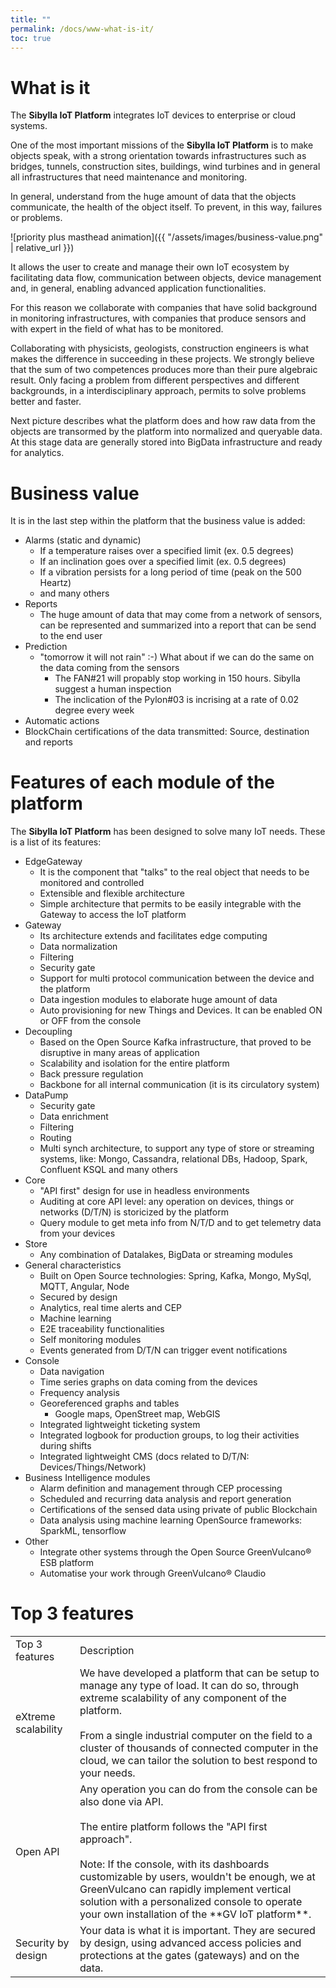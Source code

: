 ```yaml
---
title: ""
permalink: /docs/www-what-is-it/
toc: true
---
```


# What is it

The **Sibylla IoT Platform** integrates IoT devices to enterprise or cloud systems.

One of the most important missions of the **Sibylla IoT Platform** is to make objects speak, with a strong orientation towards infrastructures such as bridges, tunnels, construction sites, buildings, wind turbines and in general all infrastructures that need maintenance and monitoring.

In general, understand from the huge amount of data that the objects communicate, the health of the object itself. To prevent, in this way, failures or problems.

![priority plus masthead animation]({{ "/assets/images/business-value.png" | relative_url }})

It allows the user to create and manage their own IoT ecosystem by facilitating
data flow, communication between objects, device management and, in general,
enabling advanced application functionalities.

For this reason we collaborate with companies that have solid background in monitoring infrastructures, with companies that produce sensors and with expert in the field of what has to be monitored.

Collaborating with physicists, geologists, construction engineers is what makes the difference in succeeding in these projects. We strongly believe that the sum of two competences produces more than their pure algebraic result. Only facing a problem from different perspectives and different backgrounds, in a interdisciplinary approach, permits to solve problems better and faster. 

Next picture describes what the platform does and how raw data from the objects are transormed by the platform into normalized and queryable data.
At this stage data are generally stored into BigData infrastructure and ready for analytics.

# Business value

It is in the last step within the platform that the business value is added:

- Alarms (static and dynamic)
  - If a temperature raises over a specified limit (ex. 0.5 degrees)
  - If an inclination goes over a specified limit (ex. 0.5 degrees)
  - If a vibration persists for a long period of time (peak on the 500 Heartz)
  - and many others
- Reports
  - The huge amount of data that may come from a network of sensors, can be represented and summarized into a report
    that can be send to the end user
- Prediction
  - "tomorrow it will not rain" :-) What about if we can do the same on the data coming from the sensors
    - The FAN#21 will propably stop working in 150 hours. Sibylla suggest a human inspection
    - The inclication of the Pylon#03 is incrising at a rate of 0.02 degree every week
- Automatic actions
- BlockChain certifications of the data transmitted: Source, destination and reports

# Features of each module of the platform

The **Sibylla IoT Platform** has been designed to solve many IoT needs. These is a list of its features:

* EdgeGateway
    * It is the component that "talks" to the real object that needs to be monitored and controlled
    * Extensible and flexible architecture
    * Simple architecture that permits to be easily integrable with the Gateway to access the IoT platform
* Gateway
    * Its architecture extends and facilitates edge computing
    * Data normalization
    * Filtering
    * Security gate
    * Support for multi protocol communication between the device and the platform
    * Data ingestion modules to elaborate huge amount of data
    * Auto provisioning for new Things and Devices. It can be enabled ON or OFF from the console
* Decoupling
    * Based on the Open Source Kafka infrastructure, that proved to be disruptive in many areas of application
    * Scalability and isolation for the entire platform
    * Back pressure regulation
    * Backbone for all internal communication (it is its circulatory system)
* DataPump
    * Security gate
    * Data enrichment
    * Filtering
    * Routing
    * Multi synch architecture, to support any type of store or streaming systems, like: Mongo, Cassandra, relational
      DBs, Hadoop, Spark, Confluent KSQL and many others
* Core
    * "API first" design for use in headless environments
    * Auditing at core API level: any operation on devices, things or networks (D/T/N) is storicized by the platform
    * Query module to get meta info from N/T/D and to get telemetry data from your devices
* Store
    * Any combination of Datalakes, BigData or streaming modules
* General characteristics
    * Built on Open Source technologies: Spring, Kafka, Mongo, MySql, MQTT, Angular, Node
    * Secured by design
    * Analytics, real time alerts and CEP
    * Machine learning
    * E2E traceability functionalities
    * Self monitoring modules
    * Events generated from D/T/N can trigger event notifications
* Console
    * Data navigation
    * Time series graphs on data coming from the devices
    * Frequency analysis
    * Georeferenced graphs and tables
        * Google maps, OpenStreet map, WebGIS
    * Integrated lightweight ticketing system
    * Integrated logbook for production groups, to log their activities during shifts
    * Integrated lightweight CMS (docs related to D/T/N: Devices/Things/Network)
* Business Intelligence modules
    * Alarm definition and management through CEP processing
    * Scheduled and recurring data analysis and report generation
    * Certifications of the sensed data using private of public Blockchain
    * Data analysis using machine learning OpenSource frameworks: SparkML, tensorflow
* Other
    * Integrate other systems through the Open Source GreenVulcano® ESB platform
    * Automatise your work through GreenVulcano® Claudio

# Top 3 features

<table>
  <tr>
    <td>Top 3 features</td>
    <td>Description</td>
  </tr>
  <tr>
    <td>eXtreme scalability</td>
    <td>We have developed a platform that can be setup to manage any type of load. It can do so, through extreme scalability of any component of the platform.<br/><br/>From a single industrial computer on the field to a cluster of thousands of connected computer in the cloud, we can tailor the solution to best respond to your needs.</td>
  </tr>
  <tr>
    <td>Open API</td>
    <td>Any operation you can do from the console can be also done via API.<br/><br/>The entire platform follows the "API first approach".<br/><br/>Note: If the console, with its dashboards customizable by users, wouldn't be enough, we at GreenVulcano can rapidly implement vertical solution with a personalized console to operate your own installation of the **GV IoT platform**.</td>
  </tr>
  <tr>
    <td>Security by design</td>
    <td>Your data is what it is important. They are secured by design, using advanced access policies and protections at the gates (gateways) and on the data.</td>
  </tr>
</table>
